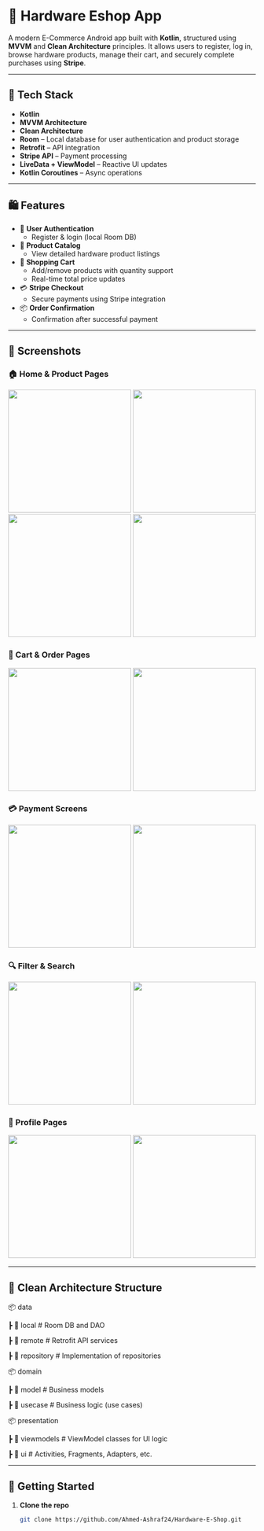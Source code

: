 # 🛒 Hardware Eshop App

A modern E-Commerce Android app built with **Kotlin**, structured using **MVVM** and **Clean Architecture** principles. It allows users to register, log in, browse hardware products, manage their cart, and securely complete purchases using **Stripe**.

---

## 🔧 Tech Stack

- **Kotlin**
- **MVVM Architecture**
- **Clean Architecture**
- **Room** – Local database for user authentication and product storage
- **Retrofit** – API integration
- **Stripe API** – Payment processing
- **LiveData + ViewModel** – Reactive UI updates
- **Kotlin Coroutines** – Async operations

---

## 🛍 Features

- 🔐 **User Authentication**
  - Register & login (local Room DB)
- 🧾 **Product Catalog**
  - View detailed hardware product listings
- 🛒 **Shopping Cart**
  - Add/remove products with quantity support
  - Real-time total price updates
- 💳 **Stripe Checkout**
  - Secure payments using Stripe integration
- 📦 **Order Confirmation**
  - Confirmation after successful payment

---

## 📸 Screenshots

### 🏠 Home & Product Pages
<p float="left">
   <img src="https://github.com/Ahmed-Ashraf24/Hardware-E-Shop/blob/main/app/src/main/res/screens/home.png?raw=true" width="250" />
   <img src="https://github.com/Ahmed-Ashraf24/Hardware-E-Shop/blob/main/app/src/main/res/screens/home2.png?raw=true" width="250" />

   <img src="https://github.com/Ahmed-Ashraf24/Hardware-E-Shop/blob/main/app/src/main/res/screens/itempage.png?raw=true" width="250" />
   <img src="https://github.com/Ahmed-Ashraf24/Hardware-E-Shop/blob/main/app/src/main/res/screens/itempage2.png?raw=true" width="250" />

</p>

### 🛒 Cart & Order Pages
<p float="left">
   <img src="https://github.com/Ahmed-Ashraf24/Hardware-E-Shop/blob/main/app/src/main/res/screens/cartpage.png?raw=true" width="250" />
   <img src="https://github.com/Ahmed-Ashraf24/Hardware-E-Shop/blob/main/app/src/main/res/screens/orderpage.png?raw=true" width="250" />
</p>

### 💳 Payment Screens
<p float="left">
   <img src="https://github.com/Ahmed-Ashraf24/Hardware-E-Shop/blob/main/app/src/main/res/screens/payyment1.png?raw=true" width="250" />
   <img src="https://github.com/Ahmed-Ashraf24/Hardware-E-Shop/blob/main/app/src/main/res/screens/payment2.png?raw=true" width="250" />
</p>

### 🔍 Filter & Search
<p float="left">
   <img src="https://github.com/Ahmed-Ashraf24/Hardware-E-Shop/blob/main/app/src/main/res/screens/filterpage.png?raw=true" width="250" />
   <img src="https://github.com/Ahmed-Ashraf24/Hardware-E-Shop/blob/main/app/src/main/res/screens/search.png?raw=true" width="250" />
</p>

### 👤 Profile Pages
<p float="left">
   <img src="https://github.com/Ahmed-Ashraf24/Hardware-E-Shop/blob/main/app/src/main/res/screens/profile%201.png?raw=true" width="250" />
   <img src="https://github.com/Ahmed-Ashraf24/Hardware-E-Shop/blob/main/app/src/main/res/screens/profile2.png?raw=true" width="250" />
</p>

---

## 🧠 Clean Architecture Structure

📦 data

┣ 📂 local # Room DB and DAO

┣ 📂 remote # Retrofit API services

┣ 📂 repository # Implementation of repositories

📦 domain

┣ 📂 model # Business models

┣ 📂 usecase # Business logic (use cases)

📦 presentation

┣ 📂 viewmodels # ViewModel classes for UI logic

┣ 📂 ui # Activities, Fragments, Adapters, etc.


---

## 🚀 Getting Started

1. **Clone the repo**
   ```bash
   git clone https://github.com/Ahmed-Ashraf24/Hardware-E-Shop.git
